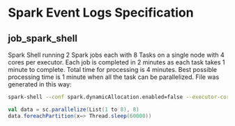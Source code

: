 # Spark Event Logs Specification

## job_spark_shell
Spark Shell running 2 Spark jobs each with 8 Tasks on a single node with 4 cores per executor. Each job is 
completed in 2 minutes as each task takes 1 minute to complete. Total time for processing is 4 minutes. 
Best possible processing time is 1 minute when all the task can be parallelized. File was generated in this way: 

```bash
spark-shell --conf spark.dynamicAllocation.enabled=false --executor-cores 4 --num-executors 1
```

```scala
val data = sc.parallelize(List(1 to 8), 8)
data.foreachPartition(x=> Thread.sleep(60000))
```